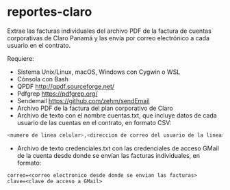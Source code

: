 # reportes-claro
Extrae las facturas individuales del archivo PDF de la factura de cuentas corporativas de Claro Panamá y las envía por correo electrónico a cada usuario en el contrato.

Requiere:

- Sistema Unix/Linux, macOS, Windows con Cygwin o WSL
- Cónsola con Bash
- QPDF http://qpdf.sourceforge.net/
- Pdfgrep https://pdfgrep.org/
- Sendemail https://github.com/zehm/sendEmail
- Archivo PDF de la factura del plan corporativo de Claro
- Archivo de texto con el nombre cuentas.txt, que incluye datos de cada usuario de las cuentas en el contrato, en formato CSV: 

```bash
<numero de linea celular>,<direccion de correo del usuario de la linea>

```

- Archivo de texto credenciales.txt con las credenciales de acceso GMail de la cuenta desde donde se envían las facturas individuales, en formato:
```
correo=<correo electronico desde donde se envian las facturas>
clave=<clave de acceso a GMail>
```

